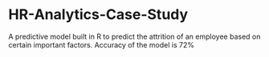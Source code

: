 # HR-Analytics-Case-Study
A predictive model built in R to predict the attrition of an employee based on certain important factors. Accuracy of the model is 72%
